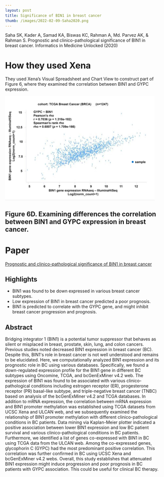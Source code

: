 ```yaml
---
layout: post
title: Significance of BIN1 in breast cancer
thumb: /images/2022-02-09-Saha2020.png
---
```


Saha SK, Kader A, Samad KA, Biswas KC, Rahman A, Md. Parvez AK, & Rahman S. Prognostic and clinico-pathological significance of BIN1 in breast cancer. Informatics in Medicine Unlocked (2020)

# How they used Xena
They used Xena’s Visual Spreadsheet and Chart View to construct part of Figure 6, where they examined the correlation between BIN1 and GYPC expression.

![Figure 6D from the paper](/images/2022-02-09-Saha2020.png)
## Figure 6D. Examining differences the correlation between BIN1 and GYPC expression in breast cancer.

# Paper
[Prognostic and clinico-pathological significance of BIN1 in breast cancer](https://www.sciencedirect.com/science/article/pii/S2352914820301209)

## Highlights
* BIN1 was found to be down expressed in various breast cancer subtypes.
* Low expression of BIN1 in breast cancer predicted a poor prognosis.
* BIN1 is predicted to correlate with the GYPC gene, and might inhibit breast cancer progression and prognosis.
## Abstract
Bridging integrator 1 (BIN1) is a potential tumor suppressor that behaves as silent or misplaced in breast, prostate, skin, lung, and colon cancers. Previous studies noted decreased BIN1 expression in breast cancer (BC). Despite this, BIN1's role in breast cancer is not well understood and remains to be elucidated. Here, we computationally analyzed BIN1 expression and its prognostic role in BC using various databases. Specifically, we found a down-regulated expression profile for the BIN1 gene in different BC subtypes using Oncomine, TCGA, and bcGenExMiner v4.2 web. The expression of BIN1 was found to be associated with various clinico-pathological conditions including estrogen receptor (ER), progesterone receptor (PR) basal-like subtype, and triple-negative breast cancer (TNBC) based on analysis of the bcGenExMiner v4.2 and TCGA databases. In addition to mRNA expression, the correlation between mRNA expression and BIN1 promoter methylation was established using TCGA datasets from UCSC Xena and ULCAN web, and we subsequently examined the relationship of BIN1 promoter methylation with different clinico-pathological conditions in BC patients. Data mining via Kaplan-Meier plotter indicated a positive association between lower BIN1 expression and low BC patient survival and various clinico-pathological conditions in BC patients. Furthermore, we identified a list of genes co-expressed with BIN1 in BC using TCGA data from the ULCAN web. Among the co-expressed genes, glycophorin C (GYPC) had the most predominant positive correlation. This correlation was further confirmed in BC using UCSC Xena and bcGenExMiner v4.2 webs. Overall, this study establishes that attenuated BIN1 expression might induce progression and poor prognosis in BC patients with GYPC association. This could be useful for clinical BC therapy.
